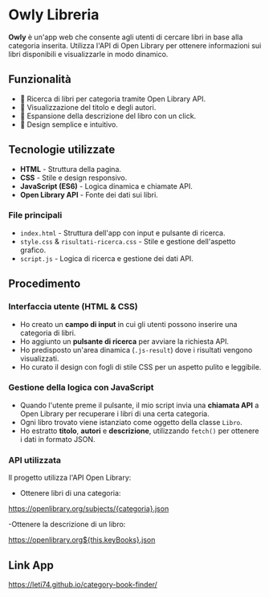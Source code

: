 # Owly Libreria

**Owly** è un'app web che consente agli utenti di cercare libri in base alla categoria inserita. Utilizza l'API di Open Library per ottenere informazioni sui libri disponibili e visualizzarle in modo dinamico.

## Funzionalità

- 🔎 Ricerca di libri per categoria tramite Open Library API.
- 📖 Visualizzazione del titolo e degli autori.
- 📜 Espansione della descrizione del libro con un click.
- 🎨 Design semplice e intuitivo.

## Tecnologie utilizzate

- **HTML** - Struttura della pagina.
- **CSS** - Stile e design responsivo.
- **JavaScript (ES6)** - Logica dinamica e chiamate API.
- **Open Library API** - Fonte dei dati sui libri.

### **File principali**

- `index.html` - Struttura dell'app con input e pulsante di ricerca.
- `style.css` & `risultati-ricerca.css` - Stile e gestione dell'aspetto grafico.
- `script.js` - Logica di ricerca e gestione dei dati API.

## Procedimento

### **Interfaccia utente (HTML & CSS)**

- Ho creato un **campo di input** in cui gli utenti possono inserire una categoria di libri.
- Ho aggiunto un **pulsante di ricerca** per avviare la richiesta API.
- Ho predisposto un'area dinamica (`.js-result`) dove i risultati vengono visualizzati.
- Ho curato il design con fogli di stile CSS per un aspetto pulito e leggibile.

### **Gestione della logica con JavaScript**

- Quando l'utente preme il pulsante, il mio script invia una **chiamata API** a Open Library per recuperare i libri di una certa categoria.
- Ogni libro trovato viene istanziato come oggetto della classe `Libro`.
- Ho estratto **titolo**, **autori** e **descrizione**, utilizzando `fetch()` per ottenere i dati in formato JSON.

### **API utilizzata**

Il progetto utilizza l'API Open Library:

- Ottenere libri di una categoria:

https://openlibrary.org/subjects/{categoria}.json

-Ottenere la descrizione di un libro:

https://openlibrary.org${this.keyBooks}.json

## Link App

https://leti74.github.io/category-book-finder/
